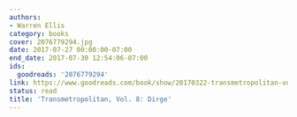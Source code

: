 ```yaml
---
authors:
- Warren Ellis
category: books
cover: 2076779294.jpg
date: 2017-07-27 00:00:00-07:00
end_date: 2017-07-30 12:54:06-07:00
ids:
  goodreads: '2076779294'
link: https://www.goodreads.com/book/show/20170322-transmetropolitan-vol-8
status: read
title: 'Transmetropolitan, Vol. 8: Dirge'
---
```

